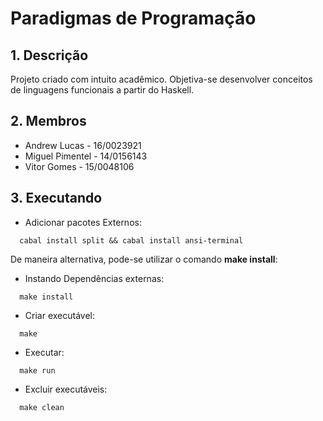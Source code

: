 # Paradigmas de Programação

## 1. Descrição

Projeto criado com intuito acadêmico. Objetiva-se desenvolver conceitos de linguagens funcionais a partir do Haskell.

## 2. Membros

* Andrew Lucas - 16/0023921
* Miguel Pimentel - 14/0156143
* Vitor Gomes  - 15/0048106

## 3. Executando

* Adicionar pacotes Externos:

````
  cabal install split && cabal install ansi-terminal
````

De maneira alternativa, pode-se utilizar o comando **make install**:

* Instando Dependências externas:

````
  make install
````

* Criar executável:

````
  make
````

* Executar:

````
  make run
````

* Excluir executáveis:

````
  make clean
````
